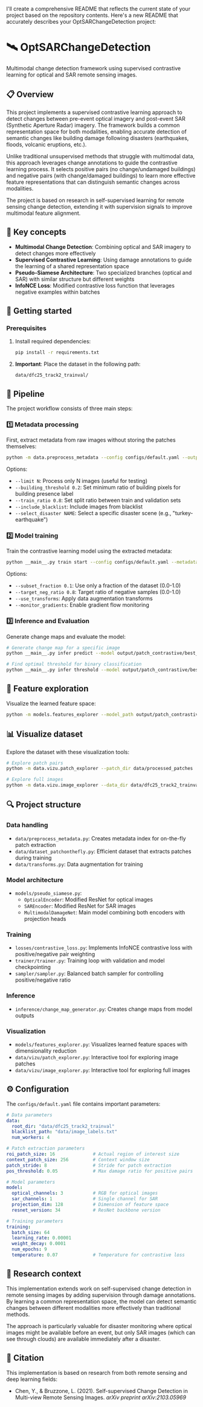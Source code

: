 I'll create a comprehensive README that reflects the current state of your project based on the repository contents. Here's a new README that accurately describes your OptSARChangeDetection project:

# 🛰️ OptSARChangeDetection

Multimodal change detection framework using supervised contrastive learning for optical and SAR remote sensing images.

## 📋 Overview

This project implements a supervised contrastive learning approach to detect changes between pre-event optical imagery and post-event SAR (Synthetic Aperture Radar) imagery. The framework builds a common representation space for both modalities, enabling accurate detection of semantic changes like building damage following disasters (earthquakes, floods, volcanic eruptions, etc.).

Unlike traditional unsupervised methods that struggle with multimodal data, this approach leverages change annotations to guide the contrastive learning process. It selects positive pairs (no change/undamaged buildings) and negative pairs (with change/damaged buildings) to learn more effective feature representations that can distinguish semantic changes across modalities.

The project is based on research in self-supervised learning for remote sensing change detection, extending it with supervision signals to improve multimodal feature alignment.

## 🧠 Key concepts

- **Multimodal Change Detection**: Combining optical and SAR imagery to detect changes more effectively
- **Supervised Contrastive Learning**: Using damage annotations to guide the learning of a shared representation space
- **Pseudo-Siamese Architecture**: Two specialized branches (optical and SAR) with similar structure but different weights
- **InfoNCE Loss**: Modified contrastive loss function that leverages negative examples within batches

## 🚀 Getting started

### Prerequisites

1. Install required dependencies:
   ```bash
   pip install -r requirements.txt
   ```

2. **Important**: Place the dataset in the following path:
   ```
   data/dfc25_track2_trainval/
   ```

## 🔄 Pipeline

The project workflow consists of three main steps:

### 1️⃣ Metadata processing

First, extract metadata from raw images without storing the patches themselves:

```bash
python -m data.preprocess_metadata --config configs/default.yaml --output_dir data/metadata
```

Options:
- `--limit N`: Process only N images (useful for testing)
- `--building_threshold 0.2`: Set minimum ratio of building pixels for building presence label
- `--train_ratio 0.8`: Set split ratio between train and validation sets
- `--include_blacklist`: Include images from blacklist
- `--select_disaster NAME`: Select a specific disaster scene (e.g., "turkey-earthquake")

### 2️⃣ Model training

Train the contrastive learning model using the extracted metadata:

```bash
python __main__.py train start --config configs/default.yaml --metadata_dir data/metadata
```

Options:
- `--subset_fraction 0.1`: Use only a fraction of the dataset (0.0-1.0)
- `--target_neg_ratio 0.8`: Target ratio of negative samples (0.0-1.0)
- `--use_transforms`: Apply data augmentation transforms
- `--monitor_gradients`: Enable gradient flow monitoring

### 3️⃣ Inference and Evaluation

Generate change maps and evaluate the model:

```bash
# Generate change map for a specific image
python __main__.py infer predict --model output/patch_contrastive/best_model.pth --image-id "morocco-earthquake_00000257"

# Find optimal threshold for binary classification
python __main__.py infer threshold --model output/patch_contrastive/best_model.pth
```

## 🧪 Feature exploration

Visualize the learned feature space:

```bash
python -m models.features_explorer --model_path output/patch_contrastive/best_model.pth --use_tsne --use_umap
```

## 📊 Visualize dataset

Explore the dataset with these visualization tools:

```bash
# Explore patch pairs
python -m data.vizu.patch_explorer --patch_dir data/processed_patches

# Explore full images
python -m data.vizu.image_explorer --data_dir data/dfc25_track2_trainval --split train
```

## 🔍 Project structure

### Data handling
- `data/preprocess_metadata.py`: Creates metadata index for on-the-fly patch extraction
- `data/dataset_patchonthefly.py`: Efficient dataset that extracts patches during training
- `data/transforms.py`: Data augmentation for training

### Model architecture
- `models/pseudo_siamese.py`:
  - `OpticalEncoder`: Modified ResNet for optical images
  - `SAREncoder`: Modified ResNet for SAR images
  - `MultimodalDamageNet`: Main model combining both encoders with projection heads

### Training
- `losses/contrastive_loss.py`: Implements InfoNCE contrastive loss with positive/negative pair weighting
- `trainer/trainer.py`: Training loop with validation and model checkpointing
- `sampler/sampler.py`: Balanced batch sampler for controlling positive/negative ratio

### Inference
- `inference/change_map_generator.py`: Creates change maps from model outputs

### Visualization
- `models/features_explorer.py`: Visualizes learned feature spaces with dimensionality reduction
- `data/vizu/patch_explorer.py`: Interactive tool for exploring image patches
- `data/vizu/image_explorer.py`: Interactive tool for exploring full images

## ⚙️ Configuration

The `configs/default.yaml` file contains important parameters:

```yaml
# Data parameters
data:
  root_dir: "data/dfc25_track2_trainval"
  blacklist_path: "data/image_labels.txt"
  num_workers: 4

# Patch extraction parameters
roi_patch_size: 16              # Actual region of interest size
context_patch_size: 256         # Context window size
patch_stride: 8                 # Stride for patch extraction
pos_threshold: 0.05             # Max damage ratio for positive pairs

# Model parameters
model:
  optical_channels: 3           # RGB for optical images
  sar_channels: 1               # Single channel for SAR
  projection_dim: 128           # Dimension of feature space
  resnet_version: 34            # ResNet backbone version

# Training parameters
training:
  batch_size: 64
  learning_rate: 0.00001
  weight_decay: 0.0001
  num_epochs: 9
  temperature: 0.07             # Temperature for contrastive loss
```

## 🔬 Research context

This implementation extends work on self-supervised change detection in remote sensing images by adding supervision through damage annotations. By learning a common representation space, the model can detect semantic changes between different modalities more effectively than traditional methods.

The approach is particularly valuable for disaster monitoring where optical images might be available before an event, but only SAR images (which can see through clouds) are available immediately after a disaster.

## 📝 Citation

This implementation is based on research from both remote sensing and deep learning fields:

- Chen, Y., & Bruzzone, L. (2021). Self-supervised Change Detection in Multi-view Remote Sensing Images. *arXiv preprint arXiv:2103.05969*
